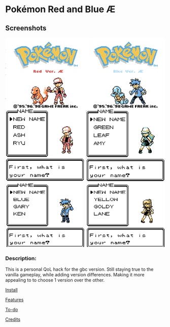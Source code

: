 # Pokémon Red and Blue Æ

## Screenshots
![Intro](/docs/title.png)

### Description:
This is a personal QoL hack for the gbc version.
Still staying true to the vanilla gameplay, while adding version differences.
Making it more appealing to to choose 1 version over the other.


[Install](/docs/INSTALL.md)

[Features](/docs/Features.md)

[To-do](/docs/To-do.md)

[Credits](/docs/Credits.md)

